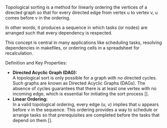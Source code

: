 Topological sorting is a method for linearly ordering the vertices of a directed graph so that for every directed edge from vertex u to vertex v, u comes before v in the ordering. 

In other words, it produces a sequence in which tasks (or nodes) are arranged such that every dependency is respected. 

This concept is central in many applications like scheduling tasks, resolving dependencies in makefiles, or ordering cells in a spreadsheet for recalculation.

Definition and Key Properties:
- **Directed Acyclic Graph (DAG):**  
    A topological sort is only possible for a graph with no directed cycles. Such graphs are known as Directed Acyclic Graphs (DAGs). The absence of cycles guarantees that there is at least one vertex with no incoming edge, which is essential for initiating the sort process [​].
- **Linear Ordering:**  
    In a valid topological ordering, every edge (u, v) implies that u appears before v in the sequence. This ordering provides a way to schedule or arrange tasks so that prerequisites are completed before the tasks that depend on them [​].
